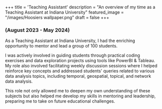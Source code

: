 +++
title = 'Teaching Assistant'
description = "An overview of my time as a Teaching Assistant at Indiana University"
featured_image = "/images/Hoosiers wallpaper.png"
draft = false
+++
### (August 2023 - May 2024)
As a Teaching Assistant at Indiana University, I had the enriching opportunity to mentor and lead a group of 100 students.

I was actively involved in guiding students through practical coding exercises and data exploration projects using tools like PowerBI & Tableau. My role also involved facilitating weekly discussion sessions where I helped reinforce key concepts and addressed students' queries related to various data analysis topics, including temporal, geospatial, topical, and network data analysis.

This role not only allowed me to deepen my own understanding of these subjects but also helped me develop my skills in mentoring and leadership, preparing me to take on future educational challenges.
